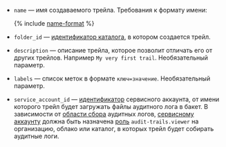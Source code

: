 * `name` — имя создаваемого трейла. Требования к формату имени:

    {% include [name-format](../name-format.md) %}

* `folder_id` — [идентификатор каталога](../../resource-manager/operations/folder/get-id.md), в котором создается трейл.
* `description` — описание трейла, которое позволит отличать его от других трейлов. Например `My very first trail`. Необязательный параметр.
* `labels` — список меток в формате `ключ=значение`. Необязательный параметр.
* `service_account_id` — [идентификатор](../../iam/operations/sa/get-id.md) сервисного аккаунта, от имени которого трейл будет загружать файлы аудитного лога в бакет.
    В зависимости от [области сбора](../../audit-trails/concepts/trail.md#collecting-area) аудитных логов, [сервисному аккаунту](../../iam/concepts/users/service-accounts.md) должна быть назначена [роль](../../iam/concepts/access-control/roles.md) `audit-trails.viewer` на организацию, облако или каталог, в которых трейл будет собирать аудитные логи.